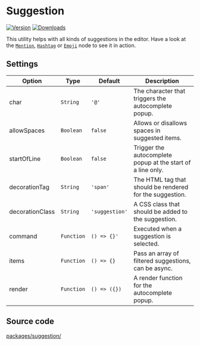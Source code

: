 # Suggestion
[![Version](https://img.shields.io/npm/v/@tiptap/suggestion.svg?label=version)](https://www.npmjs.com/package/@tiptap/suggestion)
[![Downloads](https://img.shields.io/npm/dm/@tiptap/suggestion.svg)](https://npmcharts.com/compare/@tiptap/suggestion?minimal=true)

This utility helps with all kinds of suggestions in the editor. Have a look at the [`Mention`](/api/nodes/mention), [`Hashtag`](/api/nodes/hashtag) or [`Emoji`](/api/nodes/emoji) node to see it in action.

## Settings
| Option          | Type       | Default        | Description                                                 |
| --------------- | ---------- | -------------- | ----------------------------------------------------------- |
| char            | `String`   | `'@'`          | The character that triggers the autocomplete popup.         |
| allowSpaces     | `Boolean`  | `false`        | Allows or disallows spaces in suggested items.              |
| startOfLine     | `Boolean`  | `false`        | Trigger the autocomplete popup at the start of a line only. |
| decorationTag   | `String`   | `'span'`       | The HTML tag that should be rendered for the suggestion.    |
| decorationClass | `String`   | `'suggestion'` | A CSS class that should be added to the suggestion.         |
| command         | `Function` | `() => {}'`    | Executed when a suggestion is selected.                     |
| items           | `Function` | `() => {}`     | Pass an array of filtered suggestions, can be async.        |
| render          | `Function` | `() => ({})`   | A render function for the autocomplete popup.               |

## Source code
[packages/suggestion/](https://github.com/ueberdosis/tiptap-next/blob/main/packages/suggestion/)

